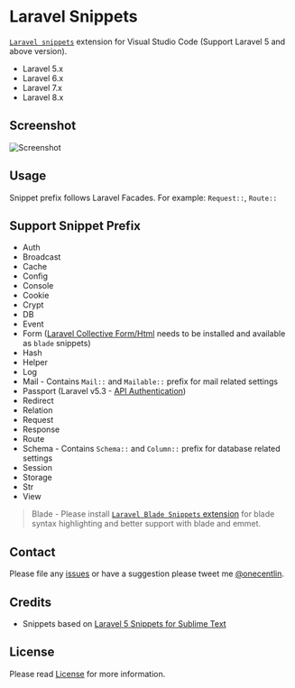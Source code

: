 # Laravel Snippets

[`Laravel snippets`](https://marketplace.visualstudio.com/items?itemName=onecentlin.laravel5-snippets) extension for Visual Studio Code (Support Laravel 5 and above version).
- Laravel 5.x
- Laravel 6.x
- Laravel 7.x
- Laravel 8.x

## Screenshot

![Screenshot](https://github.com/onecentlin/laravel5-snippets-vscode/raw/master/images/screenshot.gif)

## Usage

Snippet prefix follows Laravel Facades. For example: `Request::`, `Route::`

## Support Snippet Prefix

* Auth
* Broadcast
* Cache
* Config
* Console
* Cookie
* Crypt
* DB
* Event
* Form ([Laravel Collective Form/Html](https://packagist.org/packages/laravelcollective/html) needs to be installed and available as `blade` snippets)
* Hash
* Helper
* Log
* Mail - Contains `Mail::` and `Mailable::` prefix for mail related settings
* Passport (Laravel v5.3 - [API Authentication](https://laravel.com/docs/5.3/passport))
* Redirect
* Relation
* Request
* Response
* Route
* Schema - Contains `Schema::` and `Column::` prefix for database related settings
* Session
* Storage
* Str
* View

> Blade - Please install [`Laravel Blade Snippets` extension](https://marketplace.visualstudio.com/items?itemName=onecentlin.laravel-blade) for blade syntax highlighting and better support with blade and emmet.

## Contact

Please file any [issues](https://github.com/onecentlin/laravel5-snippets-vscode/issues) or have a suggestion please tweet me [@onecentlin](https://twitter.com/onecentlin).

## Credits

* Snippets based on [Laravel 5 Snippets for Sublime Text](https://github.com/Lykegenes/laravel-5-snippets)

## License

Please read [License](https://github.com/onecentlin/laravel5-snippets-vscode/blob/master/LICENSE.md) for more information.
